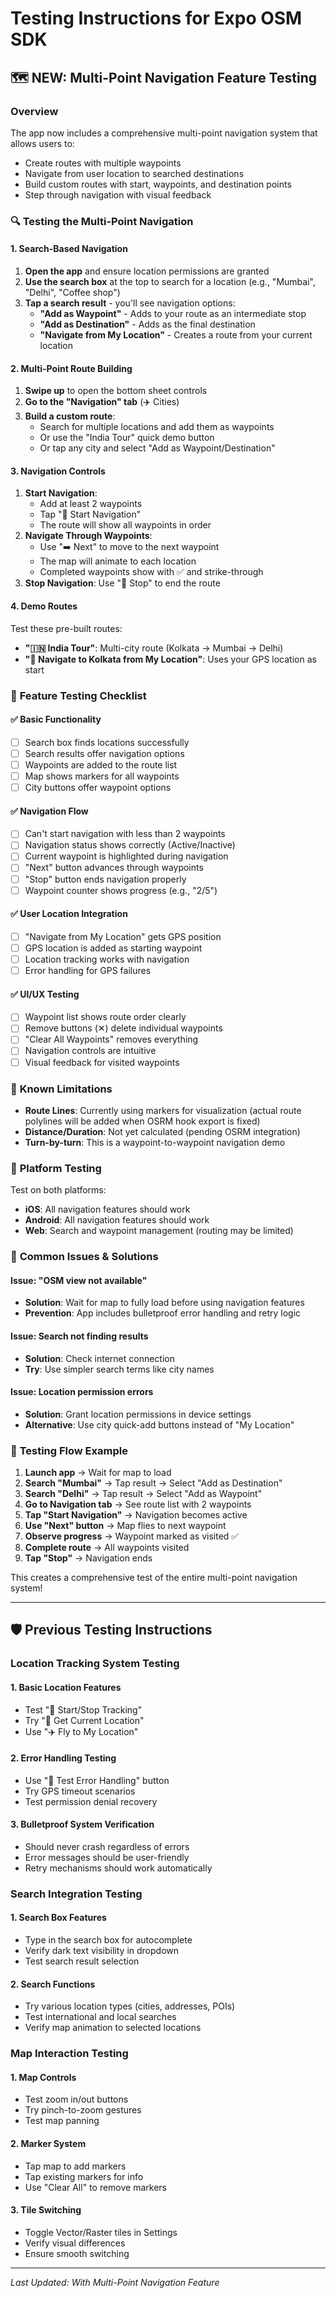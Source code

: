 # Testing Instructions for Expo OSM SDK

## 🗺️ **NEW: Multi-Point Navigation Feature Testing**

### Overview
The app now includes a comprehensive multi-point navigation system that allows users to:
- Create routes with multiple waypoints
- Navigate from user location to searched destinations  
- Build custom routes with start, waypoints, and destination points
- Step through navigation with visual feedback

### 🔍 **Testing the Multi-Point Navigation**

#### 1. **Search-Based Navigation**
1. **Open the app** and ensure location permissions are granted
2. **Use the search box** at the top to search for a location (e.g., "Mumbai", "Delhi", "Coffee shop")
3. **Tap a search result** - you'll see navigation options:
   - **"Add as Waypoint"** - Adds to your route as an intermediate stop
   - **"Add as Destination"** - Adds as the final destination
   - **"Navigate from My Location"** - Creates a route from your current location

#### 2. **Multi-Point Route Building**
1. **Swipe up** to open the bottom sheet controls
2. **Go to the "Navigation" tab** (✈️ Cities)
3. **Build a custom route**:
   - Search for multiple locations and add them as waypoints
   - Or use the "India Tour" quick demo button
   - Or tap any city and select "Add as Waypoint/Destination"

#### 3. **Navigation Controls**
1. **Start Navigation**: 
   - Add at least 2 waypoints
   - Tap "🚗 Start Navigation" 
   - The route will show all waypoints in order
2. **Navigate Through Waypoints**:
   - Use "➡️ Next" to move to the next waypoint
   - The map will animate to each location
   - Completed waypoints show with ✅ and strike-through
3. **Stop Navigation**: Use "🛑 Stop" to end the route

#### 4. **Demo Routes**
Test these pre-built routes:
- **"🇮🇳 India Tour"**: Multi-city route (Kolkata → Mumbai → Delhi)
- **"📍 Navigate to Kolkata from My Location"**: Uses your GPS location as start

### 🧪 **Feature Testing Checklist**

#### ✅ **Basic Functionality**
- [ ] Search box finds locations successfully
- [ ] Search results offer navigation options
- [ ] Waypoints are added to the route list
- [ ] Map shows markers for all waypoints
- [ ] City buttons offer waypoint options

#### ✅ **Navigation Flow**
- [ ] Can't start navigation with less than 2 waypoints
- [ ] Navigation status shows correctly (Active/Inactive)
- [ ] Current waypoint is highlighted during navigation  
- [ ] "Next" button advances through waypoints
- [ ] "Stop" button ends navigation properly
- [ ] Waypoint counter shows progress (e.g., "2/5")

#### ✅ **User Location Integration**
- [ ] "Navigate from My Location" gets GPS position
- [ ] GPS location is added as starting waypoint
- [ ] Location tracking works with navigation
- [ ] Error handling for GPS failures

#### ✅ **UI/UX Testing**
- [ ] Waypoint list shows route order clearly
- [ ] Remove buttons (✕) delete individual waypoints
- [ ] "Clear All Waypoints" removes everything
- [ ] Navigation controls are intuitive
- [ ] Visual feedback for visited waypoints

### 🚨 **Known Limitations**
- **Route Lines**: Currently using markers for visualization (actual route polylines will be added when OSRM hook export is fixed)
- **Distance/Duration**: Not yet calculated (pending OSRM integration)
- **Turn-by-turn**: This is a waypoint-to-waypoint navigation demo

### 📱 **Platform Testing**
Test on both platforms:
- **iOS**: All navigation features should work
- **Android**: All navigation features should work  
- **Web**: Search and waypoint management (routing may be limited)

### 🐛 **Common Issues & Solutions**

#### Issue: "OSM view not available"
- **Solution**: Wait for map to fully load before using navigation features
- **Prevention**: App includes bulletproof error handling and retry logic

#### Issue: Search not finding results
- **Solution**: Check internet connection
- **Try**: Use simpler search terms like city names

#### Issue: Location permission errors
- **Solution**: Grant location permissions in device settings
- **Alternative**: Use city quick-add buttons instead of "My Location"

### 🔄 **Testing Flow Example**

1. **Launch app** → Wait for map to load
2. **Search "Mumbai"** → Tap result → Select "Add as Destination"  
3. **Search "Delhi"** → Tap result → Select "Add as Waypoint"
4. **Go to Navigation tab** → See route list with 2 waypoints
5. **Tap "Start Navigation"** → Navigation becomes active
6. **Use "Next" button** → Map flies to next waypoint
7. **Observe progress** → Waypoint marked as visited ✅
8. **Complete route** → All waypoints visited
9. **Tap "Stop"** → Navigation ends

This creates a comprehensive test of the entire multi-point navigation system!

---

## 🛡️ **Previous Testing Instructions**

### Location Tracking System Testing

#### 1. **Basic Location Features**
- Test "📍 Start/Stop Tracking" 
- Try "📍 Get Current Location"
- Use "✈️ Fly to My Location"

#### 2. **Error Handling Testing**  
- Use "🧪 Test Error Handling" button
- Try GPS timeout scenarios
- Test permission denial recovery

#### 3. **Bulletproof System Verification**
- Should never crash regardless of errors
- Error messages should be user-friendly
- Retry mechanisms should work automatically

### Search Integration Testing

#### 1. **Search Box Features**
- Type in the search box for autocomplete
- Verify dark text visibility in dropdown
- Test search result selection

#### 2. **Search Functions**
- Try various location types (cities, addresses, POIs)
- Test international and local searches
- Verify map animation to selected locations

### Map Interaction Testing

#### 1. **Map Controls**
- Test zoom in/out buttons  
- Try pinch-to-zoom gestures
- Test map panning

#### 2. **Marker System**
- Tap map to add markers
- Tap existing markers for info
- Use "Clear All" to remove markers

#### 3. **Tile Switching**
- Toggle Vector/Raster tiles in Settings
- Verify visual differences
- Ensure smooth switching

---

*Last Updated: With Multi-Point Navigation Feature* 